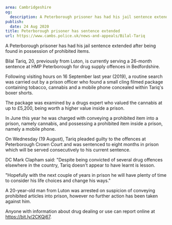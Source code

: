 ```yaml
area: Cambridgeshire
og:
  description: A Peterborough prisoner has had his jail sentence extended after being found in possession of prohibited items.
publish:
  date: 24 Aug 2020
title: Peterborough prisoner has sentence extended
url: https://www.cambs.police.uk/news-and-appeals/Bilal-Tariq
```

A Peterborough prisoner has had his jail sentence extended after being found in possession of prohibited items.

Bilal Tariq, 20, previously from Luton, is currently serving a 26-month sentence at HMP Peterborough for drug supply offences in Bedfordshire.

Following visiting hours on 16 September last year (2019), a routine search was carried out by a prison officer who found a small cling filmed package containing tobacco, cannabis and a mobile phone concealed within Tariq's boxer shorts.

The package was examined by a drugs expert who valued the cannabis at up to £5,200, being worth a higher value inside a prison.

In June this year he was charged with conveying a prohibited item into a prison, namely cannabis, and possessing a prohibited item inside a prison, namely a mobile phone.

On Wednesday (19 August), Tariq pleaded guilty to the offences at Peterborough Crown Court and was sentenced to eight months in prison which will be served consecutively to his current sentence.

DC Mark Clapham said: "Despite being convicted of several drug offences elsewhere in the country, Tariq doesn't appear to have learnt is lesson.

"Hopefully with the next couple of years in prison he will have plenty of time to consider his life choices and change his ways."

A 20-year-old man from Luton was arrested on suspicion of conveying prohibited articles into prison, however no further action has been taken against him.

Anyone with information about drug dealing or use can report online at https://bit.ly/2CKQj67.
